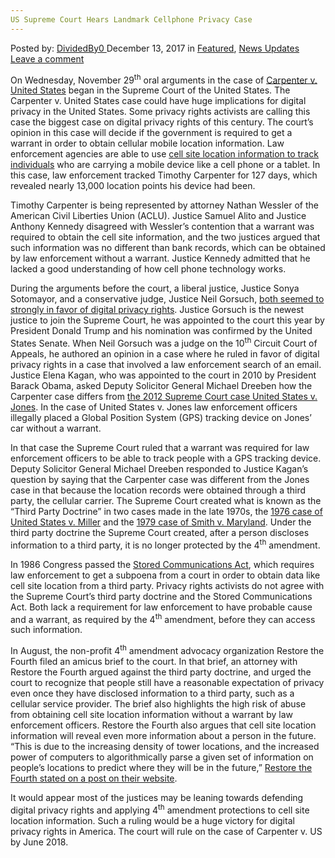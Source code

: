 ```yaml
---
US Supreme Court Hears Landmark Cellphone Privacy Case
---
```

<article class="post-listing post-23890 post type-post status-publish format-standard has-post-thumbnail hentry  tag-case tag-cellphone tag-court tag-hears tag-landmark tag-privacy tag-supreme">
    <div class="post-inner">
        <span>Posted by: <a href="https://www.deepdotweb.com/author/dividedby0/" title="">DividedBy0 </a></span>
    <span>December 13, 2017</span>
    <span>in <a href="https://www.deepdotweb.com/category/deepdot-news/" rel="category tag">Featured</a>, <a href="https://www.deepdotweb.com/category/news-updates/" rel="category tag">News Updates</a></span>
    <span><a href="https://www.deepdotweb.com/2017/12/13/us-supreme-court-hears-landmark-cellphone-privacy-case/#respond">Leave a comment</a></span>
    </p>
    <div class="clear"></div>
    <div class="entry">
    <p>On Wednesday, November 29<sup>th</sup> oral arguments in the case of <a href="https://www.deepdotweb.com/2017/06/24/us-supreme-court-to-rule-on-cellphone-location-privacy-case/">Carpenter v. United States</a> began in the Supreme Court of the United States. The Carpenter v. United States case could have huge implications for digital privacy in the United States. Some privacy rights activists are calling this case the biggest case on digital privacy rights of this century. The court’s opinion in this case will decide if the government is required to get a warrant in order to obtain cellular mobile location information. Law enforcement agencies are able to use <a href="https://www.deepdotweb.com/2017/04/15/harpooning-stingray-detect-avoid-imsi-catchers-spy-cellular-phones-internet/">cell site location information to track individuals</a> who are carrying a mobile device like a cell phone or a tablet. In this case, law enforcement tracked Timothy Carpenter for 127 days, which revealed nearly 13,000 location points his device had been.</p>
    <p>Timothy Carpenter is being represented by attorney Nathan Wessler of the American Civil Liberties Union (ACLU). Justice Samuel Alito and Justice Anthony Kennedy disagreed with Wessler’s contention that a warrant was required to obtain the cell site information, and the two justices argued that such information was no different than bank records, which can be obtained by law enforcement without a warrant. Justice Kennedy admitted that he lacked a good understanding of how cell phone technology works.</p>
    <p>During the arguments before the court, a liberal justice, Justice Sonya Sotomayor, and a conservative judge, Justice Neil Gorsuch, <a href="https://www.theatlantic.com/politics/archive/2017/11/bipartisanship-supreme-court/547124/">both seemed to strongly in favor of digital privacy rights</a>. Justice Gorsuch is the newest justice to join the Supreme Court, he was appointed to the court this year by President Donald Trump and his nomination was confirmed by the United States Senate. When Neil Gorsuch was a judge on the 10<sup>th</sup> Circuit Court of Appeals, he authored an opinion in a case where he ruled in favor of digital privacy rights in a case that involved a law enforcement search of an email. Justice Elena Kagan, who was appointed to the court in 2010 by President Barack Obama, asked Deputy Solicitor General Michael Dreeben how the Carpenter case differs from <a href="https://www.theguardian.com/commentisfree/2017/nov/27/supreme-court-cellphone-data-carpenter-first-amendment">the 2012 Supreme Court case United States v. Jones</a>. In the case of United States v. Jones law enforcement officers illegally placed a Global Position System (GPS) tracking device on Jones’ car without a warrant.</p>
    <p>In that case the Supreme Court ruled that a warrant was required for law enforcement officers to be able to track people with a GPS tracking device. Deputy Solicitor General Michael Dreeben responded to Justice Kagan’s question by saying that the Carpenter case was different from the Jones case in that because the location records were obtained through a third party, the cellular carrier. The Supreme Court created what is known as the “Third Party Doctrine” in two cases made in the late 1970s, the <a href="http://www.enterprisefeatures.com/united-states-v-miller-the-1976-court-case-that-determined-your-privacy-rights-in-the-cloud/">1976 case of United States v. Miller</a> and the <a href="https://en.wikipedia.org/wiki/Smith_v._Maryland">1979 case of Smith v. Maryland</a>. Under the third party doctrine the Supreme Court created, after a person discloses information to a third party, it is no longer protected by the 4<sup>th</sup> amendment.</p>
    <p>In 1986 Congress passed the <a href="https://www.deepdotweb.com/2017/02/24/judge-breaks-precedent-orders-google-hand-foreign-emails/">Stored Communications Act</a>, which requires law enforcement to get a subpoena from a court in order to obtain data like cell site location from a third party. Privacy rights activists do not agree with the Supreme Court’s third party doctrine and the Stored Communications Act. Both lack a requirement for law enforcement to have probable cause and a warrant, as required by the 4<sup>th</sup> amendment, before they can access such information.</p>
    <p>In August, the non-profit 4<sup>th</sup> amendment advocacy organization Restore the Fourth filed an amicus brief to the court. In that brief, an attorney with Restore the Fourth argued against the third party doctrine, and urged the court to recognize that people still have a reasonable expectation of privacy even once they have disclosed information to a third party, such as a cellular service provider. The brief also highlights the high risk of abuse from obtaining cell site location information without a warrant by law enforcement officers. Restore the Fourth also argues that cell site location information will reveal even more information about a person in the future. “This is due to the increasing density of tower locations, and the increased power of computers to algorithmically parse a given set of information on people’s locations to predict where they will be in the future,” <a href="https://restorethe4th.com/restore-the-fourth-files-amicus-brief-in-carpenter-v-usa/">Restore the Fourth stated on a post on their website</a>.</p>
    <p>It would appear most of the justices may be leaning towards defending digital privacy rights and applying 4<sup>th</sup> amendment protections to cell site location information. Such a ruling would be a huge victory for digital privacy rights in America. The court will rule on the case of Carpenter v. US by June 2018.</p>
    </div>
    <span style="display:none"><a href="https://www.deepdotweb.com/tag/case/" rel="tag">case</a> <a href="https://www.deepdotweb.com/tag/cellphone/" rel="tag">cellphone</a> <a href="https://www.deepdotweb.com/tag/court/" rel="tag">court</a> <a href="https://www.deepdotweb.com/tag/hears/" rel="tag">hears</a> <a href="https://www.deepdotweb.com/tag/landmark/" rel="tag">landmark</a> <a href="https://www.deepdotweb.com/tag/privacy/" rel="tag">privacy</a> <a href="https://www.deepdotweb.com/tag/supreme/" rel="tag">supreme</a></span> <span style="display:none" class="updated">2017-12-13</span>
    <div style="display:none" class="vcard author" itemprop="author" itemscope itemtype="http://schema.org/Person"><strong class="fn" itemprop="name"><a href="https://www.deepdotweb.com/author/dividedby0/" title="Posts by DividedBy0" rel="author">DividedBy0</a></strong></div>
    </div>
</article>

